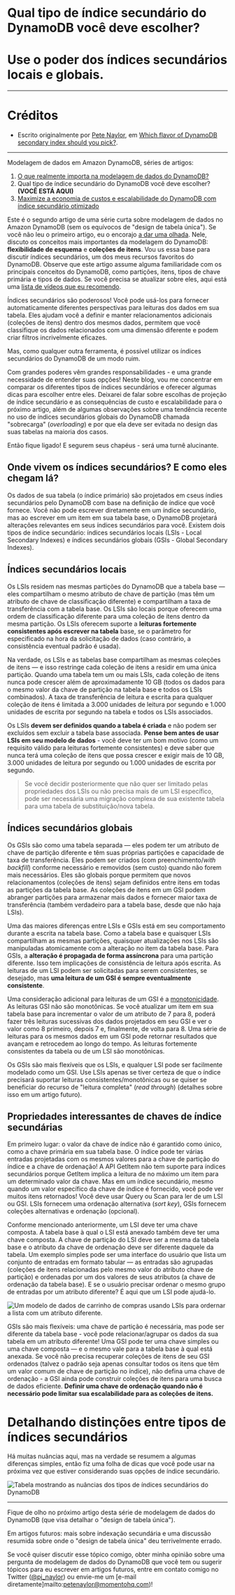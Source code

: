 # Qual tipo de índice secundário do DynamoDB você deve escolher?

# Use o poder dos índices secundários locais e globais.

---

# Créditos

- Escrito originalmente por [Pete Naylor](https://twitter.com/pj_naylor), em [Which flavor of DynamoDB secondary index should you pick?](https://www.gomomento.com/blog/which-flavor-of-dynamodb-secondary-index-should-you-pick).

---

Modelagem de dados em Amazon DynamoDB, séries de artigos:

1. [O que realmente importa na modelagem de dados do DynamoDB?]()
2. Qual tipo de índice secundário do DynamoDB você deve escolher? **(VOCÊ ESTÁ AQUI)**
3. [Maximize a economia de custos e escalabilidade do DynamoDB com índice secundário otimizado]()

Este é o segundo artigo de uma série curta sobre modelagem de dados no Amazon DynamoDB (sem os equívocos de "design de tabela única"). Se você não leu o primeiro artigo, eu o encorajo [a dar uma olhada](https://www.gomomento.com/blog/what-really-matters-in-dynamodb-data-modeling). Nele, discuto os conceitos mais importantes da modelagem do DynamoDB: **flexibilidade de esquema** e **coleções de itens**. Vou us essa base para discutir índices secundários, um dos meus recursos favoritos do DynamoDB. Observe que este artigo assume alguma familiaridade com os principais conceitos do DynamoDB, como partições, itens, tipos de chave primária e tipos de dados. Se você precisa se atualizar sobre eles, aqui está uma [lista de vídeos que eu recomendo](https://www.youtube.com/playlist?list=PLJo-rJlep0EDNtcDeHDMqsXJcuKMcrC5F).

Índices secundários são poderosos! Você pode usá-los para fornecer automaticamente diferentes perspectivas para leituras dos dados em sua tabela. Eles ajudam você a definir e manter relacionamentos adicionais (coleções de itens) dentro dos mesmos dados, permitem que você classifique os dados relacionados com uma dimensão diferente e podem criar filtros incrivelmente eficazes.

Mas, como qualquer outra ferramenta, é possível utilizar os índices secundários do DynamoDB de um modo ruim.

Com grandes poderes vêm grandes responsabilidades - e uma grande necessidade de entender suas opções! Neste blog, vou me concentrar em comparar os diferentes tipos de índices secundários e oferecer algumas dicas para escolher entre eles. Deixarei de falar sobre escolhas de projeção de índice secundário e as consequências de custo e escalabilidade para o próximo artigo, além de algumas observações sobre uma tendência recente no uso de índices secundários globais do DynamoDB chamada "sobrecarga" (_overloading_) e por que ela deve ser evitada no design das suas tabelas na maioria dos casos.

Então fique ligado! E segurem seus chapéus - será uma turnê alucinante.

## Onde vivem os índices secundários? E como eles chegam lá?

Os dados de sua tabela (o índice primário) são projetados em cseus índies secundários pelo DynamoDB com base na definição de índice que você fornece. Você não pode escrever diretamente em um índice secundário, mas ao escrever em um item em sua tabela base, o DynamoDB projetará alterações relevantes em seus índices secundários para você. Existem dois tipos de índice secundário: índices secundários locais (LSIs - Local Secondary Indexes) e índices secundários globais (GSIs - Global Secondary Indexes).

## Índices secundários locais

Os LSIs residem nas mesmas partições do DynamoDB que a tabela base — eles compartilham o mesmo atributo de chave de partição (mas têm um atributo de chave de classificação diferente) e compartilham a taxa de transferência com a tabela base. Os LSIs são locais porque oferecem uma ordem de classificação diferente para uma coleção de itens dentro da mesma partição. Os LSIs oferecem suporte a **leituras fortemente consistentes após escrever na tabela** base, se o parâmetro for especificado na hora da solicitação de dados (caso contrário, a consistência eventual padrão é usada).

Na verdade, os LSIs e as tabelas base compartilham as mesmas coleções de itens — e isso restringe cada coleção de itens a residir em uma única partição. Quando uma tabela tem um ou mais LSIs, cada coleção de itens nunca pode crescer além de aproximadamente 10 GB (todos os dados para o mesmo valor da chave de partição na tabela base e todos os LSIs combinados). A taxa de transferência de leitura e escrita para qualquer coleção de itens é limitada a 3.000 unidades de leitura por segundo e 1.000 unidades de escrita por segundo na tabela e todos os LSIs associados.

Os LSIs **devem ser definidos quando a tabela é criada** e não podem ser excluídos sem excluir a tabela base associada. **Pense bem antes de usar LSIs em seu modelo de dados** - você deve ter um bom motivo (como um requisito válido para leituras fortemente consistentes) e deve saber que nunca terá uma coleção de itens que possa crescer e exigir mais de 10 GB, 3.000 unidades de leitura por segundo ou 1.000 unidades de escrita por segundo.

> Se você decidir posteriormente que não quer ser limitado pelas propriedades dos LSIs ou não precisa mais de um LSI específico, pode ser necessária uma migração complexa de sua existente tabela para uma tabela de substituição/nova tabela.

## Índices secundários globais

Os GSIs são como uma tabela separada — eles podem ter um atributo de chave de partição diferente e têm suas próprias partições e capacidade de taxa de transferência. Eles podem ser criados (com preenchimento/_with backfill_) conforme necessário e removidos (sem custo) quando não forem mais necessários. Eles são globais porque permitem que novos relacionamentos (coleções de itens) sejam definidos entre itens em todas as partições da tabela base. As coleções de itens em um GSI podem abranger partições para armazenar mais dados e fornecer maior taxa de transferência (também verdadeiro para a tabela base, desde que não haja LSIs).

Uma das maiores diferenças entre LSIs e GSIs está em seu comportamento durante a escrita na tabela base. Como a tabela base e quaisquer LSIs compartilham as mesmas partições, quaisquer atualizações nos LSIs são manipuladas atomicamente com a alteração no item da tabela base. Para GSIs, a **alteração é propagada de forma assíncrona** para uma partição diferente. Isso tem implicações de consistência de leitura após escrita. As leituras de um LSI podem ser solicitadas para serem consistentes, se desejado, mas **uma leitura de um GSI é sempre eventualmente consistente**.

Uma consideração adicional para leituras de um GSI é a [monotonicidade](https://blog.palantir.com/on-monotonicity-in-relational-databases-and-service-oriented-architecture-90b0a848dd3d). As leituras GSI não são monotônicas. Se você atualizar um item em sua tabela base para incrementar o valor de um atributo de 7 para 8, poderá fazer três leituras sucessivas dos dados projetados em seu GSI e ver o valor como 8 primeiro, depois 7 e, finalmente, de volta para 8. Uma série de leituras para os mesmos dados em um GSI pode retornar resultados que avançam e retrocedem ao longo do tempo. As leituras fortemente consistentes da tabela ou de um LSI são monotônicas.

Os GSIs são mais flexíveis que os LSIs, e qualquer LSI pode ser facilmente modelado como um GSI. Use LSIs apenas se tiver certeza de que o índice precisará suportar leituras consistentes/monotônicas ou se quiser se beneficiar do recurso de "leitura completa" (_read through_) (detalhes sobre isso em um artigo futuro).

## Propriedades interessantes de chaves de índice secundárias

Em primeiro lugar: o valor da chave de índice não é garantido como único, como a chave primária em sua tabela base. O índice pode ter várias entradas projetadas com os mesmos valores para a chave de partição do índice e a chave de ordenação! A API GetItem não tem suporte para índices secundários porque GetItem implica a leitura de no máximo um item para um determinado valor da chave. Mas em um índice secundário, mesmo quando um valor específico da chave de índice é fornecido, você pode ver muitos itens retornados! Você deve usar Query ou Scan para ler de um LSI ou GSI. LSIs fornecem uma ordenação alternativa (_sort key_), GSIs fornecem coleções alternativas e ordenação (opcional).

Conforme mencionado anteriormente, um LSI deve ter uma chave composta. A tabela base à qual o LSI está anexado também deve ter uma chave composta. A chave de partição do LSI deve ser a mesma da tabela base e o atributo da chave de ordenação deve ser diferente daquele da tabela. Um exemplo simples pode ser uma interface do usuário que lista um conjunto de entradas em formato tabular — as entradas são agrupadas (coleções de itens relacionadas pelo mesmo valor do atributo chave de partição) e ordenadas por um dos valores de seus atributos (a chave de ordenação da tabela base). E se o usuário precisar ordenar o mesmo grupo de entradas por um atributo diferente? É aqui que um LSI pode ajudá-lo.

![Um modelo de dados de carrinho de compras usando LSIs para ordernar a lista com um atributo diferente.](https://assets.website-files.com/628fadb065a50abf13a11485/63d2b98a06650352608c9d57_Shopping-Carts-Sort-Table-2s-v2.gif)

GSIs são mais flexíveis: uma chave de partição é necessária, mas pode ser diferente da tabela base - você pode relacionar/agrupar os dados da sua tabela em um atributo diferente! Uma GSI pode ter uma chave simples ou uma chave composta — e o mesmo vale para a tabela base à qual está anexada. Se você não precisa recuperar coleções de itens de seu GSI ordenados (talvez o padrão seja apenas consultar todos os itens que têm um valor comum de chave de partição no índice), não defina uma chave de ordenação - a GSI ainda pode construir coleções de itens para uma busca de dados eficiente. **Definir uma chave de ordenação quando não é necessário pode limitar sua escalabilidade para as coleções de itens.**

# Detalhando distinções entre tipos de índices secundários

Há muitas nuâncias aqui, mas na verdade se resumem a algumas diferenças simples, então fiz uma folha de dicas que você pode usar na próxima vez que estiver considerando suas opções de índice secundário.

![Tabela mostrando as nuâncias dos tipos de índices secundários do DynamoDB](https://assets.website-files.com/628fadb065a50abf13a11485/63d2b9fbcfc70e60ff8707f3_DynamoDB%20Secondary%20Index%20Type%20Cheat%20Sheet%20V2.png)

---

Fique de olho no próximo artigo desta série de modelagem de dados do DynamoDB (que visa detalhar o "design de tabela única").

Em artigos futuros: mais sobre indexação secundária e uma discussão resumida sobre onde o "design de tabela única" deu terrivelmente errado.

Se você quiser discutir esse tópico comigo, obter minha opinião sobre uma pergunta de modelagem de dados do DynamoDB que você tem ou sugerir tópicos para eu escrever em artigos futuros, entre em contato comigo no Twitter ([@pj_naylor](https://twitter.com/pj_naylor)) ou envie-me um [e-mail diretamente]mailto:petenaylor@momentohq.com)!
